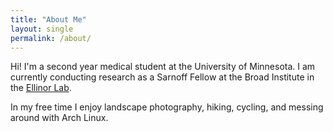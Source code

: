 ```yaml
---
title: "About Me"
layout: single
permalink: /about/
---
```


Hi! I'm a second year medical student at the University of Minnesota. I am currently conducting research as a Sarnoff Fellow at the Broad Institute in the [Ellinor Lab](https://www.ellinorlab.org/).

In my free time I enjoy landscape photography, hiking, cycling, and messing around with Arch Linux.
